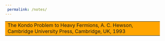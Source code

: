```yaml
---
 permalink: /notes/
---
```


<table><tr><td bgcolor=orange>The Kondo Problem to Heavy Fermions, A. C. Hewson, Cambridge University Press, Cambridge, UK, 1993</td></tr></table>







